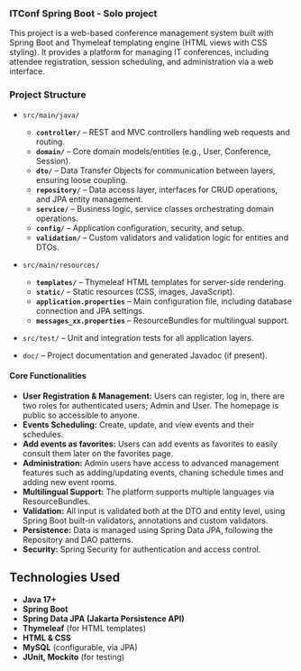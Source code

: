 ### ITConf Spring Boot - Solo project

This project is a web-based conference management system built with Spring Boot and Thymeleaf templating engine (HTML views with CSS styling). It provides a platform for managing IT conferences, including attendee registration, session scheduling, and administration via a web interface.

### Project Structure

- `src/main/java/`
  - **`controller/`** – REST and MVC controllers handling web requests and routing.
  - **`domain/`** – Core domain models/entities (e.g., User, Conference, Session).
  - **`dto/`** – Data Transfer Objects for communication between layers, ensuring loose coupling.
  - **`repository/`** – Data access layer, interfaces for CRUD operations, and JPA entity management.
  - **`service/`** – Business logic, service classes orchestrating domain operations.
  - **`config/`** – Application configuration, security, and setup.
  - **`validation/`** – Custom validators and validation logic for entities and DTOs.

- `src/main/resources/`
  - **`templates/`** – Thymeleaf HTML templates for server-side rendering.
  - **`static/`** – Static resources (CSS, images, JavaScript).
  - **`application.properties`** – Main configuration file, including database connection and JPA settings.
  - **`messages_xx.properties`** – ResourceBundles for multilingual support.

- `src/test/` – Unit and integration tests for all application layers.

- `doc/` – Project documentation and generated Javadoc (if present).

#### Core Functionalities

- **User Registration & Management:** Users can register, log in, there are two roles for authenticated users; Admin and User. The homepage is public so accessible to anyone.
- **Events Scheduling:** Create, update, and view events and their schedules.
- **Add events as favorites:** Users can add events as favorites to easily consult them later on the favorites page.
- **Administration:** Admin users have access to advanced management features such as adding/updating events, chaning schedule times and adding new event rooms.
- **Multilingual Support:** The platform supports multiple languages via ResourceBundles.
- **Validation:** All input is validated both at the DTO and entity level, using Spring Boot built-in validators, annotations and custom validators.
- **Persistence:** Data is managed using Spring Data JPA, following the Repository and DAO patterns.
- **Security:** Spring Security for authentication and access control.

## Technologies Used

- **Java 17+**
- **Spring Boot**
- **Spring Data JPA (Jakarta Persistence API)**
- **Thymeleaf** (for HTML templates)
- **HTML & CSS**
- **MySQL** (configurable, via JPA)
- **JUnit, Mockito** (for testing)
